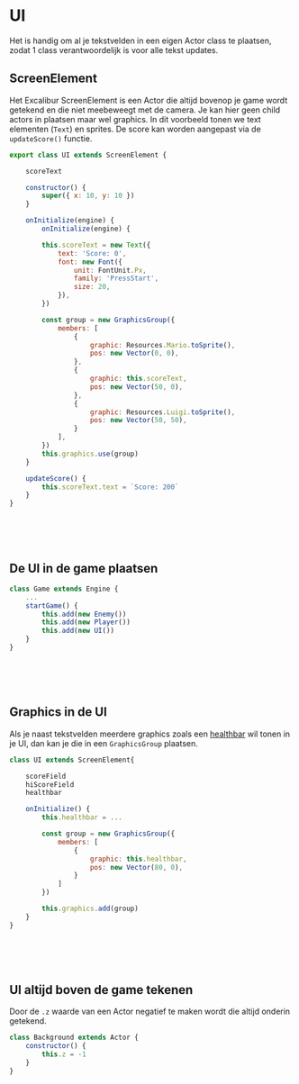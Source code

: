 # UI

Het is handig om al je tekstvelden in een eigen Actor class te plaatsen, zodat 1 class verantwoordelijk is voor alle tekst updates.

## ScreenElement

Het Excalibur ScreenElement is een Actor die altijd bovenop je game wordt getekend en die niet meebeweegt met de camera. Je kan hier geen child actors in plaatsen maar wel graphics. In dit voorbeeld tonen we text elementen (`Text`) en sprites. De score kan worden aangepast via de `updateScore()` functie.

```javascript
export class UI extends ScreenElement {

    scoreText

    constructor() {
        super({ x: 10, y: 10 })
    }

    onInitialize(engine) {
        onInitialize(engine) {

        this.scoreText = new Text({
            text: 'Score: 0',
            font: new Font({
                unit: FontUnit.Px,
                family: 'PressStart',
                size: 20,
            }),
        })

        const group = new GraphicsGroup({
            members: [
                {
                    graphic: Resources.Mario.toSprite(),
                    pos: new Vector(0, 0),
                },
                {
                    graphic: this.scoreText,
                    pos: new Vector(50, 0),
                },
                {
                    graphic: Resources.Luigi.toSprite(),
                    pos: new Vector(50, 50),
                }
            ],
        })
        this.graphics.use(group)
    }

    updateScore() {
        this.scoreText.text = `Score: 200`
    }
}
```
<br><br><br>

## De UI in de game plaatsen

```javascript
class Game extends Engine {
    ...
    startGame() {
        this.add(new Enemy())
        this.add(new Player())
        this.add(new UI())
    }
}
```

<br><br><br>

## Graphics in de UI

Als je naast tekstvelden meerdere graphics zoals een [healthbar](./snippets.md#health-bar) wil tonen in je UI, dan kan je die in een `GraphicsGroup` plaatsen.

```javascript
class UI extends ScreenElement{

    scoreField
    hiScoreField
    healthbar

    onInitialize() {
        this.healthbar = ...

        const group = new GraphicsGroup({
            members: [
                {
                    graphic: this.healthbar,
                    pos: new Vector(80, 0),
                }
            ]
        })

        this.graphics.add(group)
    }
}
```

<br><br><br>

## UI altijd boven de game tekenen

Door de `.z` waarde van een Actor negatief te maken wordt die altijd onderin getekend.

```javascript
class Background extends Actor {
    constructor() {
        this.z = -1
    }
}
```
